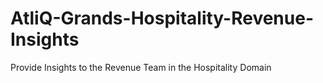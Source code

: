 # AtliQ-Grands-Hospitality-Revenue-Insights
Provide Insights to the Revenue Team in the Hospitality Domain
